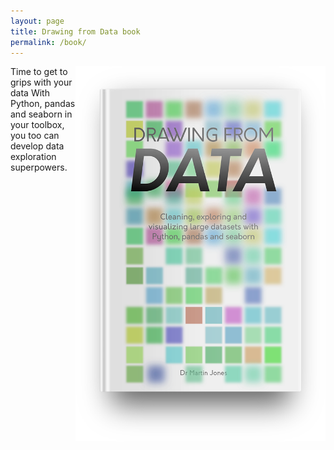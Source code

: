 ```yaml
---
layout: page
title: Drawing from Data book
permalink: /book/
---
```


<img align="right" src="../images/drawing_from_data.png" alt="drawing" width="400"/>

Time to get to grips with your data
With Python, pandas and seaborn in your toolbox, you too can develop data exploration superpowers.
